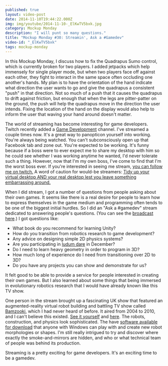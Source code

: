 ```yaml
---
published: true
layout: video-post
date: 2014-11-10T19:44:22.000Z
img: img/youtube/2014-11-10-_ElKwTV5bxk.jpg
category: Mockup Monday
description: "I will punt so many questions."
title: "Mockup Monday #30: Streamin', Ask a #Gamedev"
video-id: "_ElKwTV5bxk"
tags: mockup-monday
---
```


In this Mockup Monday, I discuss how to fix the Quadrapus Sumo
control, which is currently broken for two players.  I added jetpacks
which help immensely for single player mode, but when two players face
off against each other, they fight to interact in the same space often
occluding one another's hands.  My plan is to have the orientation of
the hand indicate what direction the user wants to go and give the
quadrapus a consistent "push" in that direction.  Not so much of a
push that it causes the quadrapus to drift against friction, but
enough that when the legs are pitter-patter on the ground, the push
will help the quadrapus move in the direction the user intends.
Fixing the location of the hand on the display would also help to
inform the user that waving your hand around doesn't matter.

The world of streaming has become interesting for game developers.
Twitch recently added a
[Game Development](http://www.twitch.tv/directory/game/Game%20Development)
channel.  I've streamed a couple times now.  It's a great way to
panopticon yourself into working.  You're always being watched.  You
can't subconsciously open up that Facebook tab and zone out.  You're
expected to be working.  It's funny because if a boss were to ever
expect me to share my desktop with him so he could see whether I was
working anytime he wanted, I'd never tolerate such a thing.  However,
now that I'm my own boss, I've come to find that I'm the worst boss
ever.  If you're interested in seeing me stream,
[you can follow me on twitch.](http://www.twitch.tv/shanecelis/profile)
A word of caution for would-be streamers:
[Tidy up your virtual desktop AND your real desktop lest you leave something embarrassing around.](https://www.youtube.com/watch?v=Wpo6BixENiM)

When I did stream, I got a number of questions from people asking
about their own games.  It seems like there is a real desire for
people to learn how to express themselves in the game medium and
programming often tends to be one of the biggest initial hurdles.  So
I did an "Ask a #gamedev" stream dedicated to answering people's
questions.  (You can see the
[broadcast here](https://www.youtube.com/watch?v=MFwBmXZm4rw&feature=youtube_gdata).)
I got questions like:

* What book do you recommend for learning Unity?
* How do you transition from robotics research to game development?
* Any advice on designing simple 2D physics systems?
* Are you participating in [ludum dare](http://ludumdare.com/compo/)
in December?
* Do I need to learn heavy geometry in order to program in 3D?
* How much long of experience do I need from transitioning over 2D to
3D?
* Do you have any projects you can show and demonstrate for us?

It felt good to be able to provide a service for people interested in
creating their own games.  But I also learned about some things that
being immersed in evolutionary robotics research that I would have
already known like this TV show.

One person in the stream brought up a fascinating UK show that
featured an augmented-reality virtual robot building and battling TV
show called [Bamzooki](http://en.wikipedia.org/wiki/Bamzooki), which I
had never heard of before.  It aired from 2004 to 2010, and I can't
believe this existed.
[See it yourself](https://www.youtube.com/watch?v=DqV9N7RIRjU) and
[here](https://www.youtube.com/watch?v=fbUYyWZ_xK8#t=374). The robots,
construction, and physics look sophisticated.  The have
[software available for download](http://bamzooki-sr.software.informer.com)
that anyone with Windows can play with and create new robot
morphologies or shapes.  I'm still really intrigued to try and
discover where exactly the smoke-and-mirrors are hidden, and who or
what technical team of people was behind its production.

Streaming is a pretty exciting for game developers.  It's an exciting
time to be a gamedev.
